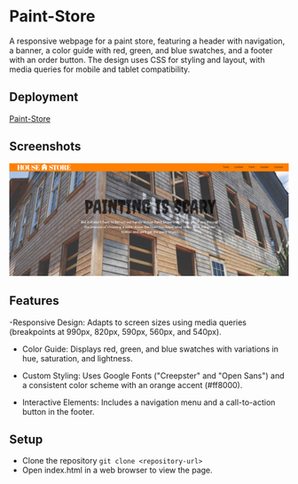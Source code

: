 # Paint-Store
A responsive webpage for a paint store, featuring a header with navigation, a banner, a color guide with red, green, and blue swatches, and a footer with an order button. The design uses CSS for styling and layout, with media queries for mobile and tablet compatibility.

## Deployment
[Paint-Store](https://austinslatey.github.io/paint-store/)

## Screenshots
![Deployed-Page](./assets/images/README.png)

## Features
-Responsive Design: Adapts to screen sizes using media queries (breakpoints at 990px, 820px, 590px, 560px, and 540px).

- Color Guide: Displays red, green, and blue swatches with variations in hue, saturation, and lightness.

- Custom Styling: Uses Google Fonts ("Creepster" and "Open Sans") and a consistent color scheme with an orange accent (#ff8000).

- Interactive Elements: Includes a navigation menu and a call-to-action button in the footer.

## Setup
- Clone the repository
  `git clone <repository-url>`
- Open index.html in a web browser to view the page.
